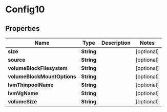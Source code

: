 

# Config10

## Properties

Name | Type | Description | Notes
------------ | ------------- | ------------- | -------------
**size** | **String** |  |  [optional]
**source** | **String** |  |  [optional]
**volumeBlockFilesystem** | **String** |  |  [optional]
**volumeBlockMountOptions** | **String** |  |  [optional]
**lvmThinpoolName** | **String** |  |  [optional]
**lvmVgName** | **String** |  |  [optional]
**volumeSize** | **String** |  |  [optional]



